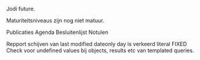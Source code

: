 Jodi future.

Maturiteitsniveaus zijn nog niet matuur.

Publicaties
Agenda
Besluitenlijst
Notulen

Repport schijven van last modified dateonly day is verkeerd literal FIXED
Check voor undefined values bij objects, results etc van templated queries.
